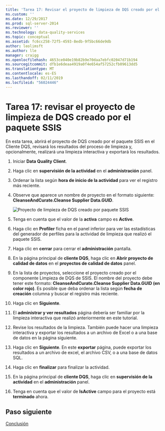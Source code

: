```yaml
---
title: 'Tarea 17: Revisar el proyecto de limpieza de DQS creado por el paquete SSIS | Microsoft Docs'
ms.custom: ''
ms.date: 12/29/2017
ms.prod: sql-server-2014
ms.reviewer: ''
ms.technology: data-quality-services
ms.topic: conceptual
ms.assetid: fc6cc258-72f5-4593-8edb-9f5bc66de9db
author: leolimsft
ms.author: lle
manager: craigg
ms.openlocfilehash: 4653ce040e19b82b9e70daa7ebfc02047d71b194
ms.sourcegitcommit: dfb1e6deaa4919a0f4e654af57252cfb09613dd5
ms.translationtype: MT
ms.contentlocale: es-ES
ms.lasthandoff: 02/11/2019
ms.locfileid: "56024446"
---
```

# <a name="task-17-reviewing-dqs-cleansing-project-created-by-the-ssis-package"></a>Tarea 17: revisar el proyecto de limpieza de DQS creado por el paquete SSIS
  En esta tarea, abrirá el proyecto de DQS creado por el paquete SSIS en el Cliente DQS, revisará los resultados del proceso de limpieza y, opcionalmente, realizará una limpieza interactiva y exportará los resultados.  
  
1.  Iniciar **Data Quality Client**.  
  
2.  Haga clic en **supervisión de la actividad** en el **administración** panel.  
  
3.  Ordenar la lista según **hora de inicio de la actividad** para ver el registro más reciente.  
  
4.  Observe que aparece un nombre de proyecto en el formato siguiente: **CleanseAndCurate.Cleanse Supplier Data.GUID**.  
  
     ![Proyecto de limpieza de DQS creado por paquete SSIS](../../2014/tutorials/media/et-reviewingdqscpcreatedbythessispackage.jpg "proyecto de limpieza de DQS creado por paquete SSIS")  
  
5.  Tenga en cuenta que el valor de la **activa** campo es **Active**.  
  
6.  Haga clic en **Profiler** ficha en el panel inferior para ver las estadísticas del generador de perfiles para la actividad de limpieza que realizó el paquete SSIS.  
  
7.  Haga clic en **cerrar** para cerrar el **administración** pantalla.  
  
8.  En la página principal de **cliente DQS**, haga clic en **Abrir proyecto de calidad de datos** en el **proyectos de calidad de datos** panel.  
  
9. En la lista de proyectos, seleccione el proyecto creado por el componente Limpieza de DQS de SSIS. El nombre del proyecto debe tener este formato:  **CleanseAndCurate.Cleanse Supplier Data.GUID (en color rojo)**. Es posible que deba ordenar la lista según **fecha de creación** columna y buscar el registro más reciente.  
  
10. Haga clic en **Siguiente**.  
  
11. El **administrar y ver resultados** página debería ser familiar por la limpieza interactiva que realizó anteriormente en este tutorial.  
  
12. Revise los resultados de la limpieza. También puede hacer una limpieza interactiva y exportar los resultados a un archivo de Excel o a una base de datos en la página siguiente.  
  
13. Haga clic en **Siguiente**. En este **exportar** página, puede exportar los resultados a un archivo de excel, el archivo CSV, o a una base de datos SQL.  
  
14. Haga clic en **finalizar** para finalizar la actividad.  
  
15. En la página principal de **cliente DQS**, haga clic en **supervisión de la actividad** en el **administración** panel.  
  
16. Tenga en cuenta que el valor de **IsActive** campo para el proyecto está **terminado** ahora.  
  
## <a name="next-step"></a>Paso siguiente  
 [Conclusión](../../2014/tutorials/conclusion.md)  
  
  
